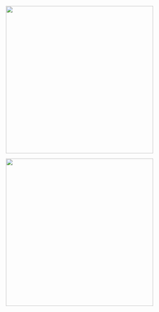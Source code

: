 <p align="center">

<img src="https://github-readme-stats.vercel.app/api?username=mrtnvgr&count_private=true&hide_title=true&bg_color=000000&text_color=dadada&show_icons=true&icon_color=dadada&ring_color=dadada&include_all_commits=true&hide=stars&border_radius=0&hide_rank=true&card_width=400px&custom_title=." width="400px">

</p>

<p align="center">

<img src="https://github-readme-stats.vercel.app/api/top-langs?username=mrtnvgr&layout=compact&bg_color=000000&text_color=dadada&border_radius=0&title_color=dadada" width="400px">

</p>
